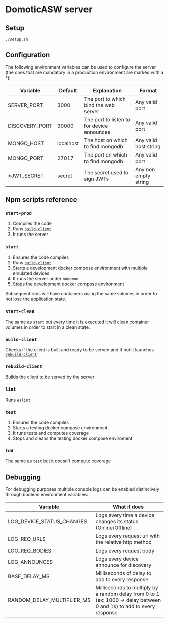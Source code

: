 # DomoticASW server

## Setup

```sh
./setup.sh
```

## Configuration

The following environment variables can be used to configure the server (the ones that are mandatory in a production environment are marked with a \*):

| Variable       | Default   | Explanation                                | Format                |
| -------------- | --------- | ------------------------------------------ | --------------------- |
| SERVER_PORT    | 3000      | The port to which bind the web server      | Any valid port        |
| DISCOVERY_PORT | 30000     | The port to listen to for device announces | Any valid port        |
| MONGO_HOST     | localhost | The host on which to find mongodb          | Any valid host string |
| MONGO_PORT     | 27017     | The port on which to find mongodb          | Any valid port        |
| \*JWT_SECRET   | secret    | The secret used to sign JWTs               | Any non empty string  |

## Npm scripts reference

### `start-prod`

1. Compiles the code
1. Runs [`build-client`](#build-client)
1. It runs the server

### `start`

1. Ensures the code compiles
1. Runs [`build-client`](#build-client)
1. Starts a development docker compose environment with multiple emulated devices
1. It runs the server under `nodemon`
1. Stops the development docker compose environment

Subsequent runs will have containers using the same volumes in order to not lose the application state.

### `start-clean`

The same as [`start`](#start) but every time it is executed it will clean container volumes in order to start in a clean state.

### `build-client`

Checks if the client is built and ready to be served and if not it launches [`rebuild-client`](#rebuild-client)

### `rebuild-client`

Builds the client to be served by the server

### `lint`

Runs `eslint`

### `test`

1. Ensures the code compiles
1. Starts a testing docker compose environment
1. It runs tests and computes coverage
1. Stops and cleans the testing docker compose enviroment

### `tdd`

The same as [`test`](#test) but it doesn't compute coverage

## Debugging

For debugging purposes multiple console logs can be enabled distincively through boolean environment variables:

| Variable                   | What it does                                                                                                         |
| -------------------------- | -------------------------------------------------------------------------------------------------------------------- |
| LOG_DEVICE_STATUS_CHANGES  | Logs every time a device changes its status (Online/Offline)                                                         |
| LOG_REQ_URLS               | Logs every request url with the relative http method                                                                 |
| LOG_REQ_BODIES             | Logs every request body                                                                                              |
| LOG_ANNOUNCES              | Logs every device announce for discovery                                                                             |
| BASE_DELAY_MS              | Milliseconds of delay to add to every response                                                                       |
| RANDOM_DELAY_MULTIPLIER_MS | Milliseconds to multiply by a random delay from 0 to 1 (ex: 1000 -> delay between 0 and 1s) to add to every response |
